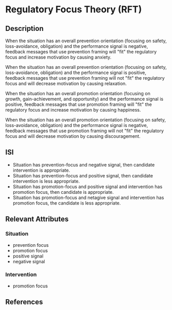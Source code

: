 # Regulatory Focus Theory (RFT)

## Description
When the situation has an overall prevention orientation (focusing on safety, loss-avoidance, obligation) and the performance signal is negative, feedback messages that use prevention framing will "fit" the regulatory focus and increase motivation by causing anxiety.

When the situation has an overall prevention orientation (focusing on safety, loss-avoidance, obligation) and the performance signal is positive, feedback messages that use prevention framing will not "fit" the regulatory focus and will decrease motivation by causing relaxation.

When the situation has an overall promotion orientation (focusing on growth, gain-achievement, and opportunity) and the performance signal is positive, feedback messages that use promotion framing will "fit" the regulatory focus and increase motivation by causing happiness.

When the situation has an overall promotion orientation (focusing on safety, loss-avoidance, obligation) and the performance signal is negative, feedback messages that use promotion framing will not "fit" the regulatory focus and will decrease motivation by causing discouragement.

## ISI
- Situation has prevention-focus and negative signal, then candidate intervention is appropriate.
- Situation has prevention-focus and positive signal, then candidate intervention is less appropriate.
- Situation has promotion-focus and positive signal and intervention has promotion focus, then candidate is appropriate.
- Situation has promotion-focus and netagive signal and intervention has promotion focus, the candidate is less appropriate.

## Relevant Attributes

### Situation
- prevention focus
- promotion focus
- positive signal
- negative signal

### Intervention
- promotion focus

## References

